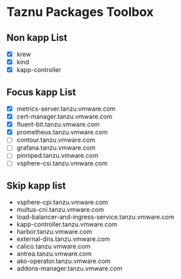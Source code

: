 # Taznu Packages Toolbox

## Non kapp List
- [x] krew
- [x] kind
- [x] kapp-controller

## Focus kapp List
- [x] metrics-server.tanzu.vmware.com
- [x] cert-manager.tanzu.vmware.com
- [x] fluent-bit.tanzu.vmware.com
- [x] prometheus.tanzu.vmware.com
- [ ] contour.tanzu.vmware.com
- [ ] grafana.tanzu.vmware.com
- [ ] pinniped.tanzu.vmware.com
- [ ] vsphere-csi.tanzu.vmware.com

## Skip kapp list
- vsphere-cpi.tanzu.vmware.com
- multus-cni.tanzu.vmware.com
- load-balancer-and-ingress-service.tanzu.vmware.com
- kapp-controller.tanzu.vmware.com
- harbor.tanzu.vmware.com
- external-dns.tanzu.vmware.com
- calico.tanzu.vmware.com
- antrea.tanzu.vmware.com
- ako-operator.tanzu.vmware.com
- addons-manager.tanzu.vmware.com